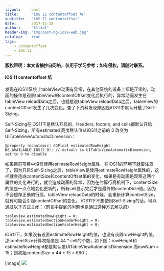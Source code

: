 ```yaml
---
layout:     post
title:      "iOS 11 contentoffset 坑"
subtitle:   "iOS 11 contentoffset"
date:       2017-11-25
author:     "Elliot"
header-img: "img/post-bg-ios9-web.jpg"
catalog:    true
tags:
    - contentoffset
    - iOS 11
---
```


**版权声明：本文皆摘抄自网络，仅用于学习参考；如有侵权，请随时联系。**

#### iOS 11 contentoffset 坑

发现在iOS11系统上tableView动画有异常，在其他系统的设备上都是正常的，动画的操作是观察tableView的contentOffset变化后执行的，异常动画发生在tableView reloadData之后，也就是说tableView reloadData之后，tableView的contentOffset发生了几次变化。查了下资料发现原因是iOS11中默认开启了Self-Sizing。

Self-Sizing在iOS11下是默认开启的，Headers, footers, and cells都默认开启Self-Sizing，所有estimated 高度默认值从iOS11之前的 0 改变为UITableViewAutomaticDimension：
```objective_c
@property (nonatomic) CGFloat estimatedRowHeight NS_AVAILABLE_IOS(7_0); // default is UITableViewAutomaticDimension, set to 0 to disable
```

如果目前项目中没有使用estimateRowHeight属性，在iOS11的环境下就要注意了，因为开启Self-Sizing之后，tableView是使用estimateRowHeight属性的，这样就会造成contentSize和contentOffset值的变化，如果是有动画是观察这两个属性的变化进行的，就会造成动画的异常，因为在估算行高机制下，contentSize的值是一点点地变化更新的，所有cell显示完后才是最终的contentSize值。因为不会缓存正确的行高，tableView reloadData的时候，会重新计算contentSize，就有可能会引起contentOffset的变化。
iOS11下不想使用Self-Sizing的话，可以通过以下方式关闭：（前言中提到的问题也是通过这种方式解决的）
```objective_c
tableview.estimatedRowHeight = 0;
tableview.estimatedSectionHeaderHeight = 0;
tableview.estimatedSectionFooterHeight = 0;
```

iOS11下，如果没有设置estimateRowHeight的值，也没有设置rowHeight的值，那contentSize计算初始值是 44 * cell的个数，如下图：rowHeight和estimateRowHeight都是默认值UITableViewAutomaticDimension 而rowNum = 15；则初始contentSize = 44 * 15 = 660；

[image]
<img src="https://Elliotsomething.GitHub.io/images/iOS11ContentOffset-01.png">
